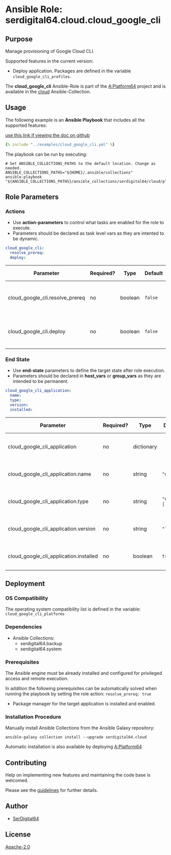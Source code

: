 # Ansible Role: serdigital64.cloud.cloud_google_cli

## Purpose

Manage provisioning of Google Cloud CLI.

Supported features in the current version:

- Deploy application. Packages are defined in the variable `cloud_google_cli_profiles`.

The **cloud_google_cli** Ansible-Role is part of the [A:Platform64](https://github.com/serdigital64/aplatform64) project and is available in the [cloud](https://aplatform64.readthedocs.io/en/latest/collections/cloud) Ansible-Collection.

## Usage

The following example is an **Ansible Playbook** that includes all the supported features:

[use this link if viewing the doc on github](https://github.com/aplatform64/cloud/blob/main/playbooks/cloud_google_cli.yml)

```yaml
{% include "../examples/cloud_google_cli.yml" %}
```

The playbook can be run by executing:

```shell
# Set ANSIBLE_COLLECTIONS_PATHS to the default location. Change as needed.
ANSIBLE_COLLECTIONS_PATHS="${HOME}/.ansible/collections"
ansible-playbook "${ANSIBLE_COLLECTIONS_PATHS}/ansible_collections/serdigital64/cloud/playbooks/cloud_google_cli.yml"
```

## Role Parameters

### Actions

- Use **action-parameters** to control what tasks are enabled for the role to execute.
- Parameters should be declared as task level vars as they are intented to be dynamic.

```yaml
cloud_google_cli:
  resolve_prereq:
  deploy:
```

| Parameter                       | Required? | Type    | Default | Purpose / Value                             |
| ------------------------------- | --------- | ------- | ------- | ------------------------------------------- |
| cloud_google_cli.resolve_prereq | no        | boolean | `false` | Enable automatic resolution of prequisites  |
| cloud_google_cli.deploy         | no        | boolean | `false` | Enable installation of application packages |

### End State

- Use **end-state** parameters to define the target state after role execution.
- Parameters should be declared in **host_vars** or **group_vars** as they are intended to be permanent.

```yaml
cloud_google_cli_application:
  name:
  type:
  version:
  installed:
```

| Parameter                              | Required? | Type       | Default              | Purpose / Value                    |
| -------------------------------------- | --------- | ---------- | -------------------- | ---------------------------------- |
| cloud_google_cli_application           | no        | dictionary |                      | Set application package end state  |
| cloud_google_cli_application.name      | no        | string     | `"gcloud"`           | Select application package name    |
| cloud_google_cli_application.type      | no        | string     | `"distro" \| "brew"` | Select application package type    |
| cloud_google_cli_application.version   | no        | string     | `"latest"`           | Select application package version |
| cloud_google_cli_application.installed | no        | boolean    | `true`               | Set application package end state  |

## Deployment

### OS Compatibility

The operating system compatibility list is defined in the variable: `cloud_google_cli_platforms`

### Dependencies

- Ansible Collections:
  - serdigital64.backup
  - serdigital64.system

### Prerequisites

The Ansible engine must be already installed and configured for privileged access and remote execution.

In addition the following prerequisites can be automatically solved when running the playbook by setting the role action: `resolve_prereq: true`

- Package manager for the target application is installed and enabled.

### Installation Procedure

Manually install Ansible Collections from the Ansible Galaxy repository:

```shell
ansible-galaxy collection install --upgrade serdigital64.cloud
```

Automatic installation is also available by deploying [A:Platform64](https://aplatform64.readthedocs.io/en/latest/#deployment)

## Contributing

Help on implementing new features and maintaining the code base is welcomed.

Please see the [guidelines](https://aplatform64.readthedocs.io/en/latest/contributing/CONTRIBUTING) for further details.

## Author

- [SerDigital64](https://serdigital64.github.io/)

## License

[Apache-2.0](https://www.apache.org/licenses/LICENSE-2.0.txt)
